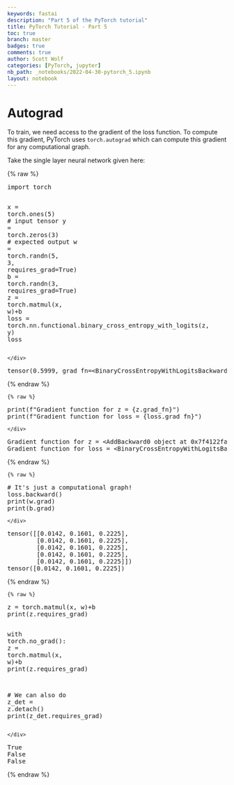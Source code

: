 ```yaml
---
keywords: fastai
description: "Part 5 of the PyTorch tutorial"
title: PyTorch Tutorial - Part 5
toc: true
branch: master
badges: true
comments: true
author: Scott Wolf
categories: [PyTorch, jupyter]
nb_path: _notebooks/2022-04-30-pytorch_5.ipynb
layout: notebook
---
```


<!--
#################################################
### THIS FILE WAS AUTOGENERATED! DO NOT EDIT! ###
#################################################
# file to edit: _notebooks/2022-04-30-pytorch_5.ipynb
-->

<div class="container" id="notebook-container">
        
<div class="cell border-box-sizing text_cell rendered"><div class="inner_cell">
<div class="text_cell_render border-box-sizing rendered_html">
<h1 id="Autograd">Autograd<a class="anchor-link" href="#Autograd"> </a></h1><p>To train, we need access to the gradient of the loss function. To compute this gradient, PyTorch uses <code>torch.autograd</code> which can compute this gradient for any computational graph.</p>
<p>Take the single layer neural network given here:</p>

</div>
</div>
</div>
    {% raw %}
    
<div class="cell border-box-sizing code_cell rendered">
<div class="input">

<div class="inner_cell">
    <div class="input_area">
<div class=" highlight hl-python"><pre><span></span><span class="kn">import</span> <span class="nn">torch</span>

<span class="n">x</span> <span class="o">=</span> <span class="n">torch</span><span class="o">.</span><span class="n">ones</span><span class="p">(</span><span class="mi">5</span><span class="p">)</span>  <span class="c1"># input tensor</span>
<span class="n">y</span> <span class="o">=</span> <span class="n">torch</span><span class="o">.</span><span class="n">zeros</span><span class="p">(</span><span class="mi">3</span><span class="p">)</span>  <span class="c1"># expected output</span>
<span class="n">w</span> <span class="o">=</span> <span class="n">torch</span><span class="o">.</span><span class="n">randn</span><span class="p">(</span><span class="mi">5</span><span class="p">,</span> <span class="mi">3</span><span class="p">,</span> <span class="n">requires_grad</span><span class="o">=</span><span class="kc">True</span><span class="p">)</span>
<span class="n">b</span> <span class="o">=</span> <span class="n">torch</span><span class="o">.</span><span class="n">randn</span><span class="p">(</span><span class="mi">3</span><span class="p">,</span> <span class="n">requires_grad</span><span class="o">=</span><span class="kc">True</span><span class="p">)</span>
<span class="n">z</span> <span class="o">=</span> <span class="n">torch</span><span class="o">.</span><span class="n">matmul</span><span class="p">(</span><span class="n">x</span><span class="p">,</span> <span class="n">w</span><span class="p">)</span><span class="o">+</span><span class="n">b</span>
<span class="n">loss</span> <span class="o">=</span> <span class="n">torch</span><span class="o">.</span><span class="n">nn</span><span class="o">.</span><span class="n">functional</span><span class="o">.</span><span class="n">binary_cross_entropy_with_logits</span><span class="p">(</span><span class="n">z</span><span class="p">,</span> <span class="n">y</span><span class="p">)</span>
<span class="n">loss</span>
</pre></div>

    </div>
</div>
</div>

<div class="output_wrapper">
<div class="output">

<div class="output_area">



<div class="output_text output_subarea output_execute_result">
<pre>tensor(0.5999, grad_fn=&lt;BinaryCrossEntropyWithLogitsBackward0&gt;)</pre>
</div>

</div>

</div>
</div>

</div>
    {% endraw %}

    {% raw %}
    
<div class="cell border-box-sizing code_cell rendered">
<div class="input">

<div class="inner_cell">
    <div class="input_area">
<div class=" highlight hl-python"><pre><span></span><span class="nb">print</span><span class="p">(</span><span class="sa">f</span><span class="s2">&quot;Gradient function for z = </span><span class="si">{</span><span class="n">z</span><span class="o">.</span><span class="n">grad_fn</span><span class="si">}</span><span class="s2">&quot;</span><span class="p">)</span>
<span class="nb">print</span><span class="p">(</span><span class="sa">f</span><span class="s2">&quot;Gradient function for loss = </span><span class="si">{</span><span class="n">loss</span><span class="o">.</span><span class="n">grad_fn</span><span class="si">}</span><span class="s2">&quot;</span><span class="p">)</span>
</pre></div>

    </div>
</div>
</div>

<div class="output_wrapper">
<div class="output">

<div class="output_area">

<div class="output_subarea output_stream output_stdout output_text">
<pre>Gradient function for z = &lt;AddBackward0 object at 0x7f4122fa6650&gt;
Gradient function for loss = &lt;BinaryCrossEntropyWithLogitsBackward0 object at 0x7f4122fa6150&gt;
</pre>
</div>
</div>

</div>
</div>

</div>
    {% endraw %}

    {% raw %}
    
<div class="cell border-box-sizing code_cell rendered">
<div class="input">

<div class="inner_cell">
    <div class="input_area">
<div class=" highlight hl-python"><pre><span></span><span class="c1"># It&#39;s just a computational graph!</span>
<span class="n">loss</span><span class="o">.</span><span class="n">backward</span><span class="p">()</span>
<span class="nb">print</span><span class="p">(</span><span class="n">w</span><span class="o">.</span><span class="n">grad</span><span class="p">)</span>
<span class="nb">print</span><span class="p">(</span><span class="n">b</span><span class="o">.</span><span class="n">grad</span><span class="p">)</span>
</pre></div>

    </div>
</div>
</div>

<div class="output_wrapper">
<div class="output">

<div class="output_area">

<div class="output_subarea output_stream output_stdout output_text">
<pre>tensor([[0.0142, 0.1601, 0.2225],
        [0.0142, 0.1601, 0.2225],
        [0.0142, 0.1601, 0.2225],
        [0.0142, 0.1601, 0.2225],
        [0.0142, 0.1601, 0.2225]])
tensor([0.0142, 0.1601, 0.2225])
</pre>
</div>
</div>

</div>
</div>

</div>
    {% endraw %}

    {% raw %}
    
<div class="cell border-box-sizing code_cell rendered">
<div class="input">

<div class="inner_cell">
    <div class="input_area">
<div class=" highlight hl-python"><pre><span></span><span class="n">z</span> <span class="o">=</span> <span class="n">torch</span><span class="o">.</span><span class="n">matmul</span><span class="p">(</span><span class="n">x</span><span class="p">,</span> <span class="n">w</span><span class="p">)</span><span class="o">+</span><span class="n">b</span>
<span class="nb">print</span><span class="p">(</span><span class="n">z</span><span class="o">.</span><span class="n">requires_grad</span><span class="p">)</span>

<span class="k">with</span> <span class="n">torch</span><span class="o">.</span><span class="n">no_grad</span><span class="p">():</span>
    <span class="n">z</span> <span class="o">=</span> <span class="n">torch</span><span class="o">.</span><span class="n">matmul</span><span class="p">(</span><span class="n">x</span><span class="p">,</span> <span class="n">w</span><span class="p">)</span><span class="o">+</span><span class="n">b</span>
<span class="nb">print</span><span class="p">(</span><span class="n">z</span><span class="o">.</span><span class="n">requires_grad</span><span class="p">)</span>

<span class="c1"># We can also do </span>
<span class="n">z_det</span> <span class="o">=</span> <span class="n">z</span><span class="o">.</span><span class="n">detach</span><span class="p">()</span>
<span class="nb">print</span><span class="p">(</span><span class="n">z_det</span><span class="o">.</span><span class="n">requires_grad</span><span class="p">)</span>
</pre></div>

    </div>
</div>
</div>

<div class="output_wrapper">
<div class="output">

<div class="output_area">

<div class="output_subarea output_stream output_stdout output_text">
<pre>True
False
False
</pre>
</div>
</div>

</div>
</div>

</div>
    {% endraw %}

</div>
 


